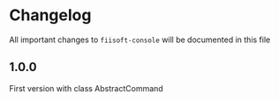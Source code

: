 # Changelog

All important changes to `fiisoft-console` will be documented in this file

## 1.0.0

First version with class AbstractCommand
